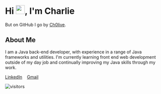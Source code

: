 # Hi <img src="https://github.com/TheDudeThatCode/TheDudeThatCode/blob/master/Assets/Hi.gif" width="29">, I'm Charlie
But on GitHub I go by [Ch0live](https://Ch0live.github.io/).

<h2> About Me </h2>
 
I am a Java back-end developer, with experience in a range of Java frameworks and utilities.
I'm currently learning front end web development outside of my day job and continually improving my Java skills through my work.

<a href="https://www.linkedin.com/in/charlie-olive-4430bb17b/">LinkedIn</a> &nbsp;&nbsp;
<a href="mailto:charlesjolive@gmail.com">Gmail</a> &nbsp;&nbsp;

![visitors](https://visitor-badge.laobi.icu/badge?page_id=Ch0live/Ch0live)
